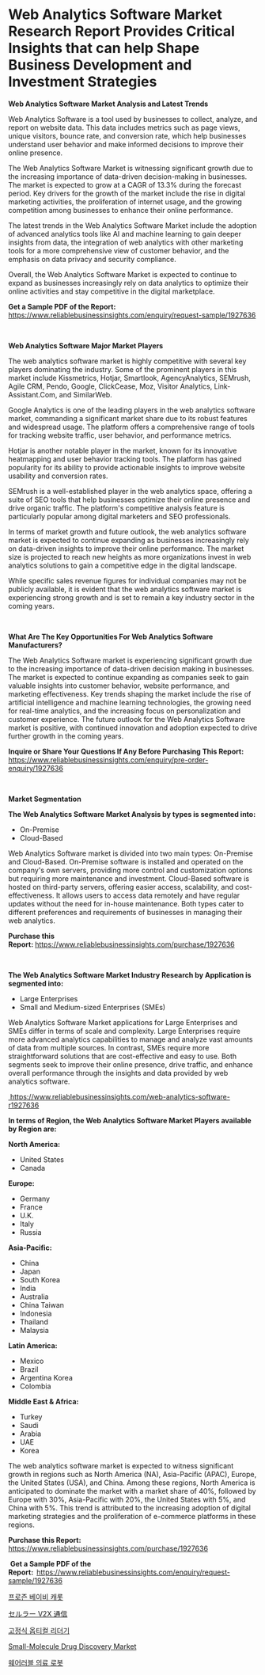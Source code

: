 <p><h1>Web Analytics Software Market Research Report Provides Critical Insights that can help Shape Business Development and Investment Strategies</h1></p><p><strong>Web Analytics Software Market Analysis and Latest Trends</strong></p>
<p><p>Web Analytics Software is a tool used by businesses to collect, analyze, and report on website data. This data includes metrics such as page views, unique visitors, bounce rate, and conversion rate, which help businesses understand user behavior and make informed decisions to improve their online presence.</p><p>The Web Analytics Software Market is witnessing significant growth due to the increasing importance of data-driven decision-making in businesses. The market is expected to grow at a CAGR of 13.3% during the forecast period. Key drivers for the growth of the market include the rise in digital marketing activities, the proliferation of internet usage, and the growing competition among businesses to enhance their online performance.</p><p>The latest trends in the Web Analytics Software Market include the adoption of advanced analytics tools like AI and machine learning to gain deeper insights from data, the integration of web analytics with other marketing tools for a more comprehensive view of customer behavior, and the emphasis on data privacy and security compliance.</p><p>Overall, the Web Analytics Software Market is expected to continue to expand as businesses increasingly rely on data analytics to optimize their online activities and stay competitive in the digital marketplace.</p></p>
<p><strong>Get a Sample PDF of the Report:&nbsp;</strong> <a href="https://www.reliablebusinessinsights.com/enquiry/request-sample/1927636">https://www.reliablebusinessinsights.com/enquiry/request-sample/1927636</a></p>
<p>&nbsp;</p>
<p><strong>Web Analytics Software Major Market Players</strong></p>
<p><p>The web analytics software market is highly competitive with several key players dominating the industry. Some of the prominent players in this market include Kissmetrics, Hotjar, Smartlook, AgencyAnalytics, SEMrush, Agile CRM, Pendo, Google, ClickCease, Moz, Visitor Analytics, Link-Assistant.Com, and SimilarWeb.</p><p>Google Analytics is one of the leading players in the web analytics software market, commanding a significant market share due to its robust features and widespread usage. The platform offers a comprehensive range of tools for tracking website traffic, user behavior, and performance metrics.</p><p>Hotjar is another notable player in the market, known for its innovative heatmapping and user behavior tracking tools. The platform has gained popularity for its ability to provide actionable insights to improve website usability and conversion rates.</p><p>SEMrush is a well-established player in the web analytics space, offering a suite of SEO tools that help businesses optimize their online presence and drive organic traffic. The platform's competitive analysis feature is particularly popular among digital marketers and SEO professionals.</p><p>In terms of market growth and future outlook, the web analytics software market is expected to continue expanding as businesses increasingly rely on data-driven insights to improve their online performance. The market size is projected to reach new heights as more organizations invest in web analytics solutions to gain a competitive edge in the digital landscape.</p><p>While specific sales revenue figures for individual companies may not be publicly available, it is evident that the web analytics software market is experiencing strong growth and is set to remain a key industry sector in the coming years.</p></p>
<p>&nbsp;</p>
<p><strong>What Are The Key Opportunities For Web Analytics Software Manufacturers?</strong></p>
<p><p>The Web Analytics Software market is experiencing significant growth due to the increasing importance of data-driven decision making in businesses. The market is expected to continue expanding as companies seek to gain valuable insights into customer behavior, website performance, and marketing effectiveness. Key trends shaping the market include the rise of artificial intelligence and machine learning technologies, the growing need for real-time analytics, and the increasing focus on personalization and customer experience. The future outlook for the Web Analytics Software market is positive, with continued innovation and adoption expected to drive further growth in the coming years.</p></p>
<p><strong>Inquire or Share Your Questions If Any Before Purchasing This Report:</strong> <a href="https://www.reliablebusinessinsights.com/enquiry/pre-order-enquiry/1927636">https://www.reliablebusinessinsights.com/enquiry/pre-order-enquiry/1927636</a></p>
<p>&nbsp;</p>
<p><strong>Market Segmentation</strong></p>
<p><strong>The Web Analytics Software Market Analysis by types is segmented into:</strong></p>
<p><ul><li>On-Premise</li><li>Cloud-Based</li></ul></p>
<p><p>Web Analytics Software market is divided into two main types: On-Premise and Cloud-Based. On-Premise software is installed and operated on the company's own servers, providing more control and customization options but requiring more maintenance and investment. Cloud-Based software is hosted on third-party servers, offering easier access, scalability, and cost-effectiveness. It allows users to access data remotely and have regular updates without the need for in-house maintenance. Both types cater to different preferences and requirements of businesses in managing their web analytics.</p></p>
<p><strong>Purchase this Report:&nbsp;</strong><a href="https://www.reliablebusinessinsights.com/purchase/1927636">https://www.reliablebusinessinsights.com/purchase/1927636</a></p>
<p>&nbsp;</p>
<p><strong>The Web Analytics Software Market Industry Research by Application is segmented into:</strong></p>
<p><ul><li>Large Enterprises</li><li>Small and Medium-sized Enterprises (SMEs)</li></ul></p>
<p><p>Web Analytics Software Market applications for Large Enterprises and SMEs differ in terms of scale and complexity. Large Enterprises require more advanced analytics capabilities to manage and analyze vast amounts of data from multiple sources. In contrast, SMEs require more straightforward solutions that are cost-effective and easy to use. Both segments seek to improve their online presence, drive traffic, and enhance overall performance through the insights and data provided by web analytics software.</p></p>
<p><a href="https://www.reliablebusinessinsights.com/web-analytics-software-r1927636">&nbsp;https://www.reliablebusinessinsights.com/web-analytics-software-r1927636</a></p>
<p><strong>In terms of Region, the Web Analytics Software Market Players available by Region are:</strong></p>
<p>
    <p> <strong> North America: </strong>
        <ul>
            <li>United States</li>
            <li>Canada</li>
        </ul>
        </p> 
    <p> <strong> Europe: </strong>
        <ul>
            <li>Germany</li>
            <li>France</li>
            <li>U.K.</li>
            <li>Italy</li>
            <li>Russia</li>
        </ul>
        </p> 
    <p> <strong> Asia-Pacific: </strong>
        <ul>
            <li>China</li>
            <li>Japan</li>
            <li>South Korea</li>
            <li>India</li>
            <li>Australia</li>
            <li>China Taiwan</li>
            <li>Indonesia</li>
            <li>Thailand</li>
            <li>Malaysia</li>
        </ul>
        </p> 
    <p> <strong> Latin America: </strong>
        <ul>
            <li>Mexico</li>
            <li>Brazil</li>
            <li>Argentina Korea</li>
            <li>Colombia</li>
        </ul>
        </p> 
    <p> <strong> Middle East & Africa: </strong>
        <ul>
            <li>Turkey</li>
            <li>Saudi</li>
            <li>Arabia</li>
            <li>UAE</li>
            <li>Korea</li>
        </ul>
    </p>
    </p>
<p><p>The web analytics software market is expected to witness significant growth in regions such as North America (NA), Asia-Pacific (APAC), Europe, the United States (USA), and China. Among these regions, North America is anticipated to dominate the market with a market share of 40%, followed by Europe with 30%, Asia-Pacific with 20%, the United States with 5%, and China with 5%. This trend is attributed to the increasing adoption of digital marketing strategies and the proliferation of e-commerce platforms in these regions.</p></p>
<p><strong>Purchase this Report: </strong><a href="https://www.reliablebusinessinsights.com/purchase/1927636">https://www.reliablebusinessinsights.com/purchase/1927636</a></p>
<p>&nbsp;<strong>Get a Sample PDF of the Report:&nbsp;&nbsp;</strong><a href="https://www.reliablebusinessinsights.com/enquiry/request-sample/1927636">https://www.reliablebusinessinsights.com/enquiry/request-sample/1927636</a></p>
<p><strong></strong></p>
<p><p><a href="https://medium.com/@pandhuhelmi_51885/%EB%83%89%EB%8F%99-%EB%B2%A0%EC%9D%B4%EB%B9%84-%EB%8B%B9%EA%B7%BC-%EC%8B%9C%EC%9E%A5-%EC%A0%90%EC%9C%A0%EC%9C%A8-%EB%B0%8F-%EC%8B%9C%EC%9E%A5-%EB%B6%84%EC%84%9D-%EC%84%B1%EC%9E%A5-%EC%B6%94%EC%9D%B4-%EB%B0%8F-2024-2031-%EA%B8%B0%EA%B0%84%EC%97%90-%EB%8C%80%ED%95%9C-%EC%98%88%EC%B8%A1-c453a38d7853">프로즌 베이비 캐롯</a></p><p><a href="https://github.com/alyle7648/Market-Research-Report-List-1/blob/main/5475517116609.md">セルラー V2X 通信</a></p><p><a href="https://medium.com/@eliyamanson48/%EC%A0%95%EC%A7%80%ED%98%95-%EA%B4%91%ED%95%99-%EB%A6%AC%EB%8D%94-%EC%8B%9C%EC%9E%A5-%EA%B7%9C%EB%AA%A8-%EB%B0%8F-%EC%A0%90%EC%9C%A0%EC%9C%A8-%EB%B6%84%EC%84%9D-%EC%84%B1%EC%9E%A5-%ED%8A%B8%EB%A0%8C%EB%93%9C-%EB%B0%8F-%EC%98%88%EC%B8%A1-2024-2031-974c39b7c906">고정식 옵티컬 리더기</a></p><p><a href="https://github.com/cheribeninsig/Market-Research-Report-List-1/blob/main/small-molecule-drug-discovery-market.md">Small-Molecule Drug Discovery Market</a></p><p><a href="https://github.com/chupp85/Market-Research-Report-List-1/blob/main/4432392125352.md">웨어러블 의료 로봇</a></p></p>